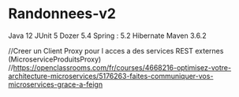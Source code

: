 # Randonnees-v2

Java 12
JUnit 5 
Dozer 5.4
Spring : 5.2
Hibernate
Maven 3.6.2


//Creer un Client Proxy pour l acces a des services REST externes (MicroserviceProduitsProxy)
//https://openclassrooms.com/fr/courses/4668216-optimisez-votre-architecture-microservices/5176263-faites-communiquer-vos-microservices-grace-a-feign

	
	